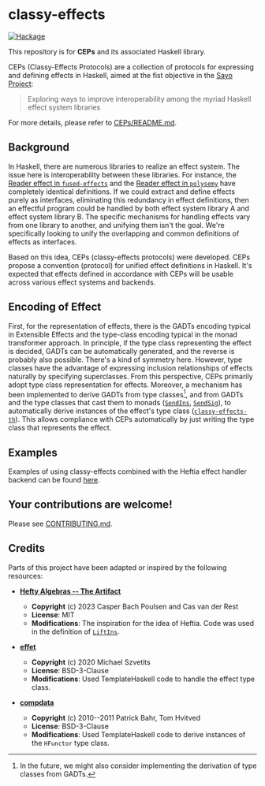 # classy-effects

[![Hackage](https://img.shields.io/hackage/v/classy-effects.svg)](https://hackage.haskell.org/package/classy-effects)

This repository is for **CEPs** and its associated Haskell library.

CEPs (Classy-Effects Protocols) are a collection of protocols for expressing and defining effects in Haskell, aimed at the fist objective in the [Sayo Project](https://github.com/sayo-hs):

> Exploring ways to improve interoperability among the myriad Haskell effect system libraries

For more details, please refer to [CEPs/README.md](CEPs/README.md).

## Background
In Haskell, there are numerous libraries to realize an effect system. The issue here is interoperability between these libraries. For instance, the [Reader effect in `fused-effects`](https://hackage.haskell.org/package/fused-effects-1.1.2.2/docs/Control-Effect-Reader.html#t:Reader) and the [Reader effect in `polysemy`](https://hackage.haskell.org/package/polysemy-1.9.1.1/docs/Polysemy-Reader.html) have completely identical definitions. If we could extract and define effects purely as interfaces, eliminating this redundancy in effect definitions, then an effectful program could be handled by both effect system library A and effect system library B. The specific mechanisms for handling effects vary from one library to another, and unifying them isn't the goal. We're specifically looking to unify the overlapping and common definitions of effects as interfaces.

Based on this idea, CEPs (classy-effects protocols) were developed. CEPs propose a convention (protocol) for unified effect definitions in Haskell. It's expected that effects defined in accordance with CEPs will be usable across various effect systems and backends.

## Encoding of Effect
First, for the representation of effects, there is the GADTs encoding typical in Extensible Effects and the type-class encoding typical in the monad transformer approach. In principle, if the type class representing the effect is decided, GADTs can be automatically generated, and the reverse is probably also possible. There's a kind of symmetry here. However, type classes have the advantage of expressing inclusion relationships of effects naturally by specifying superclasses. From this perspective, CEPs primarily adopt type class representation for effects. Moreover, a mechanism has been implemented to derive GADTs from type classes[^1], and from GADTs and the type classes that cast them to monads ([`SendIns`](https://hackage.haskell.org/package/classy-effects-base-0.1.0.0/docs/Control-Effect-Class.html#t:SendIns), [`SendSig`](https://hackage.haskell.org/package/classy-effects-base-0.1.0.0/docs/Control-Effect-Class.html#t:SendSig)), to automatically derive instances of the effect's type class ([`classy-effects-th`](https://hackage.haskell.org/package/classy-effects-th)). This allows compliance with CEPs automatically by just writing the type class that represents the effect.

[^1]: In the future, we might also consider implementing the derivation of type classes from GADTs.

## Examples
Examples of using classy-effects combined with the Heftia effect handler backend can be found [here](https://github.com/sayo-hs/heftia/blob/master/docs/examples/01%20First-order.md).

## Your contributions are welcome!
Please see [CONTRIBUTING.md](CONTRIBUTING.md).

## Credits
Parts of this project have been adapted or inspired by the following resources:

* **[Hefty Algebras -- The Artifact](https://github.com/heft-lang/POPL2023)**
    * **Copyright** (c) 2023 Casper Bach Poulsen and Cas van der Rest
    * **License**: MIT
    * **Modifications**: The inspiration for the idea of Heftia. Code was used in the definition of [`LiftIns`](https://github.com/sayo-hs/classy-effects/blob/5b6ccb1f2bcfef804692bc13996e060bd0739475/classy-effects-base/src/Control/Effect/Class.hs#L49).

* **[effet](https://github.com/typedbyte/effet)**
    * **Copyright** (c) 2020 Michael Szvetits
    * **License**: BSD-3-Clause
    * **Modifications**: Used TemplateHaskell code to handle the effect type class.

* **[compdata](https://github.com/pa-ba/compdata)**
    * **Copyright** (c) 2010--2011 Patrick Bahr, Tom Hvitved
    * **License**: BSD-3-Clause
    * **Modifications**: Used TemplateHaskell code to derive instances of the `HFunctor` type class.
